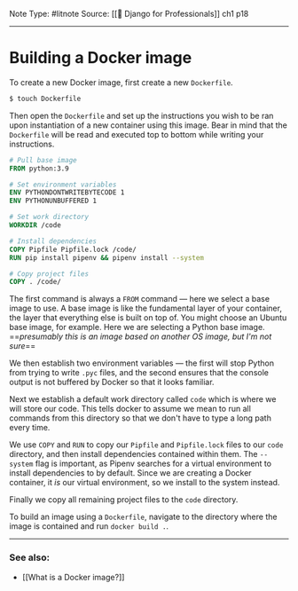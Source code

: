 Note Type: #litnote
Source: [[📖 Django for Professionals]] ch1 p18

---
# Building a Docker image
To create a new Docker image, first create a new `Dockerfile`.
```bash
$ touch Dockerfile
```

Then open the `Dockerfile` and set up the instructions you wish to be ran upon instantiation of a new container using this image. Bear in mind that the `Dockerfile` will be read and executed top to bottom while writing your instructions.
```Dockerfile
# Pull base image
FROM python:3.9

# Set environment variables
ENV PYTHONDONTWRITEBYTECODE 1
ENV PYTHONUNBUFFERED 1

# Set work directory
WORKDIR /code

# Install dependencies
COPY Pipfile Pipfile.lock /code/
RUN pip install pipenv && pipenv install --system

# Copy project files
COPY . /code/
```

The first command is always a `FROM` command — here we select a base image to use. A base image is like the fundamental layer of your container, the layer that everything else is built on top of. You might choose an Ubuntu base image, for example. Here we are selecting a Python base image. ==*presumably this is an image based on another OS image, but I'm not sure*==

We then establish two environment variables — the first will stop Python from trying to write `.pyc` files, and the second ensures that the console output is not buffered by Docker so that it looks familiar.

Next we establish a default work directory called `code` which is where we will store our code. This tells docker to assume we mean to run all commands from this directory so that we don't have to type a long path every time.

We use `COPY` and `RUN` to copy our `Pipfile` and `Pipfile.lock` files to our `code` directory, and then install dependencies contained within them. The `--system` flag is important, as Pipenv searches for a virtual environment to install dependencies to by default. Since we are creating a Docker container, it *is* our virtual environment, so we install to the system instead.

Finally we copy all remaining project files to the `code` directory.

To build an image using a `Dockerfile`, navigate to the directory where the image is contained and run `docker build .`.

---
### See also:
- [[What is a Docker image?]]